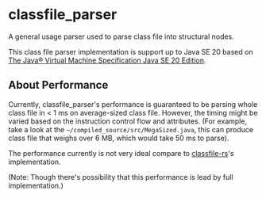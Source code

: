 # classfile_parser

A general usage parser used to parse class file into structural nodes.

This class file parser implementation is support up to Java SE 20 based on 
[The Java® Virtual Machine Specification Java SE 20 Edition][spec].

## About Performance

Currently, classfile_parser's performance is guaranteed to be parsing whole class file in < 1 ms on average-sized class 
file. However, the timing might be varied based on the instruction control flow and attributes. (For example, take a look
at the `~/compiled_source/src/MegaSized.java`, this can produce class file that weighs over 6 MB, which would take 50 ms 
to parse).

The performance currently is not very ideal compare to [classfile-rs](https://github.com/x4e/classfile-rs)'s implementation.

(Note: Though there's possibility that this performance is lead by full implementation.)

[spec]: https://docs.oracle.com/javase/specs/jvms/se20/jvms20.pdf
